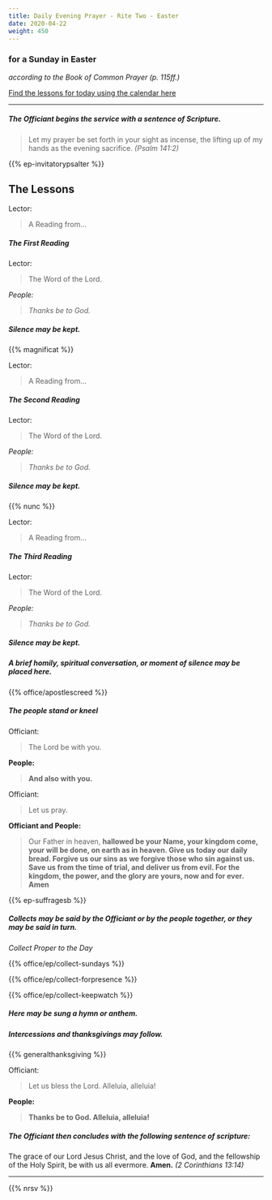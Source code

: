 ```yaml
---
title: Daily Evening Prayer - Rite Two - Easter
date: 2020-04-22
weight: 450
---
```

### for a Sunday in Easter
_according to the Book of Common Prayer (p. 115ff.)_

[Find the lessons for today using the calendar here](https://lectionarypage.net/)

------------

##### The Officiant begins the service with a sentence of Scripture.

> Let my prayer be set forth in your sight as incense, the lifting up of my hands as the evening sacrifice.  _(Psalm 141:2)_

{{% ep-invitatorypsalter %}}

## The Lessons
Lector:
> A Reading from...

##### The First Reading

Lector:
> The Word of the Lord.

*People:*
> *Thanks be to God.*

##### Silence may be kept.

{{% magnificat %}}

Lector:
> A Reading from...

##### The Second  Reading

Lector:
> The Word of the Lord.

*People:*
> *Thanks be to God.*

##### Silence may be kept.

{{% nunc %}}

Lector:
> A Reading from...

##### The Third Reading

Lector:
> The Word of the Lord.

*People:*
> *Thanks be to God.*

##### Silence may be kept.

##### A brief homily, spiritual conversation, or moment of silence may be placed here.

{{% office/apostlescreed %}}


##### The people stand or kneel
Officiant:
> The Lord be with you.

**People:**
> **And also with you.**

Officiant:
> Let us pray.

**Officiant and People:**
> Our Father in heaven,
> **hallowed be your Name,
> your kingdom come,
> your will be done,
> on earth as in heaven.
> Give us today our daily bread.
> Forgive us our sins
> as we forgive those
> 	who sin against us.
> Save us from the time of trial,
> and deliver us from evil.
> For the kingdom, the power,
> and the glory are yours,
> now and for ever.  Amen**

{{% ep-suffragesb %}}

##### Collects may be said by the Officiant or by the people together, or they may be said in turn.

_Collect Proper to the Day_


{{% office/ep/collect-sundays %}}

{{% office/ep/collect-forpresence %}}

{{% office/ep/collect-keepwatch %}}

##### Here may be sung a hymn or anthem.

##### Intercessions and thanksgivings may follow.

{{% generalthanksgiving %}}

Officiant:
> Let us bless the Lord. Alleluia, alleluia!

**People:**
> **Thanks be to God. Alleluia, alleluia!**

##### The Officiant then concludes with the following sentence of scripture:
The grace of our Lord Jesus Christ, and the love of God, and the fellowship of the Holy Spirit, be with us all evermore. **Amen.** _(2 Corinthians 13:14)_

--------------

{{% nrsv %}}

